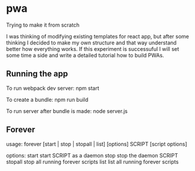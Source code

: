 # pwa
Trying to make it from scratch

I was thinking of modifying existing templates for react app, but after some thinking
 I decided to make my own structure and that way understand better how everything works.
 If this experiment is successuful I will set some time a side and write a detailed tutorial
 how to build PWAs.

## Running the app
To run webpack dev server:
  npm start

To create a bundle:
  npm run build

To run server after bundle is made:
  node server.js


## Forever
 usage: forever [start | stop | stopall | list] [options] SCRIPT [script options]

options:
  start          start SCRIPT as a daemon
  stop           stop the daemon SCRIPT
  stopall        stop all running forever scripts
  list           list all running forever scripts
